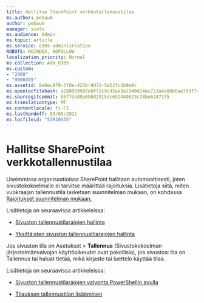 ```yaml
---
title: Hallitse SharePoint verkkotallennustilaa
ms.author: pebaum
author: pebaum
manager: scotv
ms.audience: Admin
ms.topic: article
ms.service: o365-administration
ROBOTS: NOINDEX, NOFOLLOW
localization_priority: Normal
ms.collection: Adm_O365
ms.custom:
- "2008"
- "9000355"
ms.assetid: 8e0ec879-3f0e-423b-9d72-5e52fc2b9e0c
ms.openlocfilehash: a280059907e0f72c9cd5ae9a1940d14ac723a4e88b6ae703f74f8163244bdd17
ms.sourcegitcommit: b5f7da89a650d2915dc652449623c78be6247175
ms.translationtype: MT
ms.contentlocale: fi-FI
ms.lasthandoff: 08/05/2021
ms.locfileid: "53910435"
---
```

# <a name="manage-your-sharepoint-online-storage"></a>Hallitse SharePoint verkkotallennustilaa

Useimmissa organisaatioissa SharePoint hallitaan automaattisesti, joten sivustokokoelmalle ei tarvitse määrittää rajoituksia. Lisätietoja siitä, miten vuokraajan tallennustila lasketaan suunnitelman mukaan, on kohdassa [Rajoitukset suunnitelman mukaan.](/office365/servicedescriptions/sharepoint-online-service-description/sharepoint-online-limits?redirectedfrom=MSDN#limits-by-plan)

Lisätietoja on seuraavissa artikkeleissa:

- [Sivuston tallennustilarajojen hallinta](/sharepoint/manage-site-collection-storage-limits)

- [Yksittäisten sivuston tallennustilarajojen hallinta](/sharepoint/manage-site-collection-storage-limits#manage-individual-site-storage-limits)

Jos sivuston tila on Asetukset   >  **Tallennus** (Sivustokokoelman järjestelmänvalvojan käyttöoikeudet ovat pakollisia), jos sivustosi tila on Tallennus tai haluat tietää, mikä kirjasto tai luettelo käyttää tilaa.

Lisätietoja on seuraavissa artikkeleissa:

- [Sivuston tallennustilarajojen valvonta PowerShellin avulla](/sharepoint/manage-site-collection-storage-limits#monitor-site-storage-limits-by-using-powershell)

- [Tilauksen tallennustilan lisääminen](/microsoft-365/commerce/add-storage-space) 
  